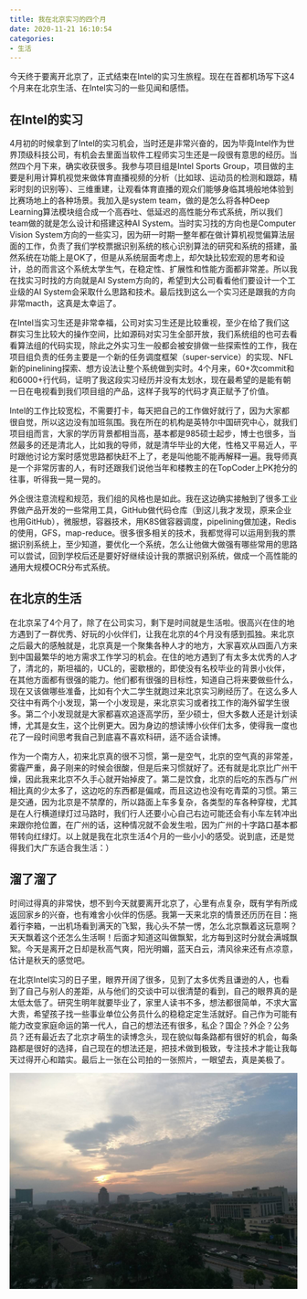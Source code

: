 ```yaml
---
title: 我在北京实习的四个月
date: 2020-11-21 16:10:54
categories:
- 生活
---
```


今天终于要离开北京了，正式结束在Intel的实习生旅程。现在在首都机场写下这4个月来在北京生活、在Intel实习的一些见闻和感悟。


## 在Intel的实习
4月初的时候拿到了Intel的实习机会，当时还是非常兴奋的，因为毕竟Intel作为世界顶级科技公司，有机会去里面当软件工程师实习生还是一段很有意思的经历。当然四个月下来，确实收获很多。我参与项目组是Intel Sports Group，项目做的主要是利用计算机视觉来做体育直播视频的分析（比如球、运动员的检测和跟踪，精彩时刻的识别等）、三维重建，让观看体育直播的观众们能够身临其境般地体验到比赛场地上的各种场景。我加入是system team，做的是怎么将各种Deep Learning算法模块组合成一个高吞吐、低延迟的高性能分布式系统，所以我们team做的就是怎么设计和搭建这种AI System。当时实习找的方向也是Computer Vision System方向的一些实习，因为研一时期一整年都在做计算机视觉偏算法层面的工作，负责了我们学校票据识别系统的核心识别算法的研究和系统的搭建，虽然系统在功能上是OK了，但是从系统层面考虑上，却欠缺比较宏观的思考和设计，总的而言这个系统太学生气，在稳定性、扩展性和性能方面都非常差。所以我在找实习时找的方向就是AI System方向的，希望到大公司看看他们要设计一个工业级的AI System会采取什么思路和技术。最后找到这么一个实习还是跟我的方向非常macth，这真是太幸运了。


在Intel当实习生还是非常幸福，公司对实习生还是比较重视，至少在给了我们这群实习生比较大的操作空间，比如源码对实习生全部开放，我们系统组的也可去看看算法组的代码实现，除此之外实习生一般都会被安排做一些探索性的工作，我在项目组负责的任务主要是一个新的任务调度框架（super-service）的实现、NFL新的pinelining探索、想方设法让整个系统做到实时。4个月来，60+次commit和和6000+行代码，证明了我这段实习经历并没有太划水，现在最希望的是能有朝一日在电视看到我们项目组的产品，这样子我写的代码才真正赋予了价值。

Intel的工作比较宽松，不需要打卡，每天把自己的工作做好就行了，因为大家都很自觉，所以这边没有加班氛围。我在所在的机构是英特尔中国研究中心，就我们项目组而言，大家的学历背景都相当高，基本都是985硕士起步，博士也很多，当然最多的还是清北人，比如我的导师，就是清华毕业的大佬，性格又平易近人，平时跟他讨论方案时感觉思路都快赶不上了，老是叫他能不能再解释一遍。我导师真是一个非常厉害的人，有时还跟我们说他当年和楼教主的在TopCoder上PK抢分的往事，听得我一晃一晃的。

外企很注意流程和规范，我们组的风格也是如此。我在这边确实接触到了很多工业界做产品开发的一些常用工具，GitHub做代码仓库（到这儿我才发现，原来企业也用GitHub），微服想，容器技术，用K8S做容器调度，pipelining做加速，Redis的使用，GFS，map-reduce。很多很多相关的技术，我都觉得可以运用到我的票据识别系统上，至少知道，要优化一个系统，怎么让他做大做强有哪些常用的思路可以尝试，回到学校后还是要好好继续设计我的票据识别系统，做成一个高性能的通用大规模OCR分布式系统。



## 在北京的生活
在北京呆了4个月了，除了在公司实习，剩下是时间就是生活啦。很高兴在住的地方遇到了一群优秀、好玩的小伙伴们，让我在北京的4个月没有感到孤独。来北京之后最大的感触就是，北京真是一个聚集各种人才的地方，大家喜欢从四面八方来到中国最繁华的地方需求工作学习的机会。在住的地方遇到了有太多太优秀的人才了，清北的，斯坦福的，UCL的，密歇根的，即使没有名校毕业的背景小伙伴，在其他方面都有很强的能力。他们都有很强的目标性，知道自己将来要做些什么，现在又该做哪些准备，比如有个大二学生就跑过来北京实习刷经历了。在这么多人交往中有两个小发现，第一个小发现是，来北京实习或者找工作的海外留学生很多。第二个小发现就是大家都喜欢追逐高学历，至少硕士，但大多数人还是计划读博，尤其是女生，这个比例更大。因为身边的想读博小伙伴们太多，使得我一度也花了一段时间思考我自己到底喜不喜欢科研，适不适合读博。

作为一个南方人，初来北京真的很不习惯，第一是空气，北京的空气真的非常差，雾霾严重，鼻子刚来的时候会很酸，但是后来习惯就好了。还有就是北京比广州干燥，因此我来北京不久手心就开始掉皮了。第二是饮食，北京的后吃的东西与广州相比真的少太多了，这边吃的东西都是偏咸，而且这边也没有吃青菜的习惯。第三是交通，因为北京是不禁摩的，所以路面上车多复杂，各类型的车各种穿梭，尤其是在人行横道绿灯过马路时，我们行人还要小心自己右边可能还会有小车左转冲出来跟你抢位置，在广州的话，这种情况就不会发生啦，因为广州的十字路口基本都带转向红绿灯。以上就是我在北京生活4个月的一些小小的感受。说到底，还是觉得我们大广东适合我生活：）

## 溜了溜了
时间过得真的非常快，想不到今天就要离开北京了，心里有点复杂，既有学有所成返回家乡的兴奋，也有难舍小伙伴的伤感。我第一天来北京的情景还历历在目：拖着行李箱，一出机场看到满天的飞絮，我心头不禁一愣，怎么北京飘着这玩意啊？天天飘着这个还怎么生活啊！后面才知道这叫做飘絮，北方每到这时分就会满城飘絮。今天是离开之日却是秋高气爽，阳光明媚，蓝天白云，清风徐来还有点凉意，估计是秋天的感觉吧。

在北京Intel实习的日子里，眼界开阔了很多，见到了太多优秀且谦逊的人，也看到了自己与别人的差距，从与他们的交谈中可以很清楚的看到，自己的眼界真的是太低太低了。研究生明年就要毕业了，家里人读书不多，想法都很简单，不求大富大贵，希望孩子找一些事业单位公务员什么的稳稳定定生活就好。自己作为可能有能力改变家庭命运的第一代人，自己的想法还有很多，私企？国企？外企？公务员？还有最近去了北京才萌生的读博念头，现在貌似每条路都有很好的机会，每条路都是很好的选择，自己现在的想法还是，把技术做到极致，专注技术才能让我每天过得开心和踏实。最后上一张在公司拍的一张照片，一眼望去，真是美极了。



![img](../img/1.jpg)